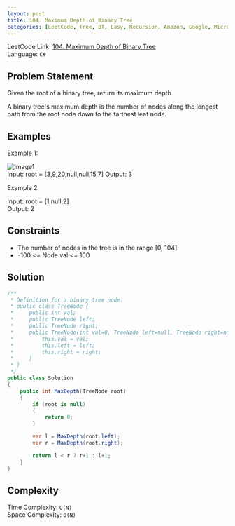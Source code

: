 ```yaml
---
layout: post
title: 104. Maximum Depth of Binary Tree
categories: [LeetCode, Tree, BT, Easy, Recursion, Amazon, Google, Microsoft, Uber]
---
```


LeetCode Link: [104. Maximum Depth of Binary Tree](https://leetcode.com/problems/maximum-depth-of-binary-tree/description/)  
Language: `C#`  

## Problem Statement
Given the root of a binary tree, return its maximum depth.

A binary tree's maximum depth is the number of nodes along the longest path from the root node down to the farthest leaf node.

## Examples

Example 1:

![Image1](https://assets.leetcode.com/uploads/2020/11/26/tmp-tree.jpg)  
Input: root = [3,9,20,null,null,15,7]
Output: 3  

Example 2:

Input: root = [1,null,2]  
Output: 2

## Constraints  

* The number of nodes in the tree is in the range [0, 104].
* -100 <= Node.val <= 100

## Solution

``` csharp
/**
 * Definition for a binary tree node.
 * public class TreeNode {
 *     public int val;
 *     public TreeNode left;
 *     public TreeNode right;
 *     public TreeNode(int val=0, TreeNode left=null, TreeNode right=null) {
 *         this.val = val;
 *         this.left = left;
 *         this.right = right;
 *     }
 * }
 */
public class Solution 
{
    public int MaxDepth(TreeNode root) 
    {
        if (root is null)
        {
            return 0;
        }

        var l = MaxDepth(root.left);
        var r = MaxDepth(root.right);

        return l < r ? r+1 : l+1;
    }
}
```

## Complexity

Time Complexity: `O(N)`  
Space Complexity: `O(N)`  
